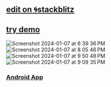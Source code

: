 ## <a href="https://stackblitz.com/~/github.com/sudo-self/vercel-ai-chat-sveltekit-openai">edit on&nbsp;🌀stackblitz</a>
## <a href="https://vercel-ai-chat-sveltekit-openai-sudo-self.vercel.app/">try demo</a>
![Screenshot 2024-01-07 at 6 39 36 PM](https://github.com/sudo-self/svelte-chatbot-gpt/assets/119916323/33194679-40b3-4187-97b4-a84d05b82344)
![Screenshot 2024-01-07 at 8 05 46 PM](https://github.com/sudo-self/vercel-ai-chat-sveltekit-openai/assets/119916323/a2bf0a68-fefa-4eb2-8e04-5e544cdc3ef1)
![Screenshot 2024-01-07 at 9 50 48 PM](https://github.com/sudo-self/vercel-ai-chat-sveltekit-openai/assets/119916323/9cec1616-db01-4d64-8924-0b3850ce0df3)
![Screenshot 2024-01-07 at 9 09 35 PM](https://github.com/sudo-self/vercel-ai-chat-sveltekit-openai/assets/119916323/d670871f-a576-41f2-95d8-1c3a53270c8e)
### <a href="https://github.com/sudo-self/vercel-ai-chat-sveltekit-openai/archive/refs/tags/apk.zip">Android App</a>


